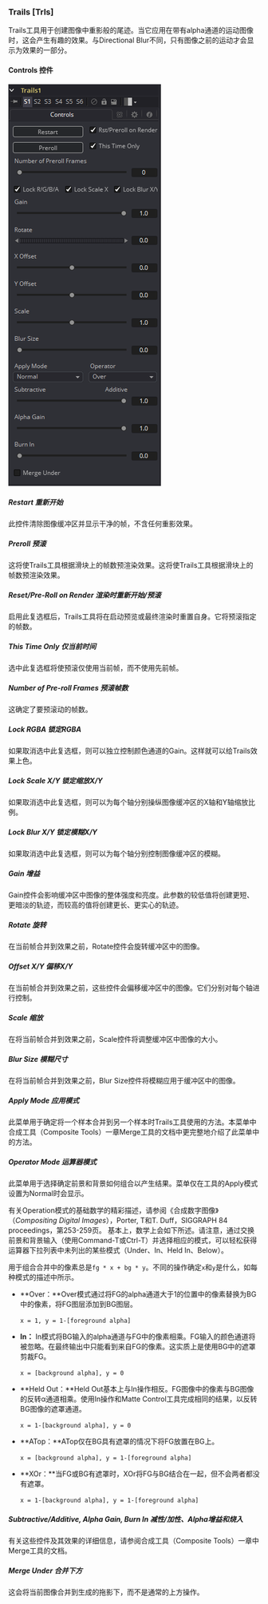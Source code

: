 ### Trails [Trls]

Trails工具用于创建图像中重影般的尾迹。当它应用在带有alpha通道的运动图像时，这会产生有趣的效果。与Directional Blur不同，只有图像之前的运动才会显示为效果的一部分。

#### Controls 控件

![Trls_Controls](images/Trls_Controls.png)

##### Restart 重新开始

此控件清除图像缓冲区并显示干净的帧，不含任何重影效果。

##### Preroll 预滚

这将使Trails工具根据滑块上的帧数预渲染效果。这将使Trails工具根据滑块上的帧数预渲染效果。

##### Reset/Pre-Roll on Render 渲染时重新开始/预滚

启用此复选框后，Trails工具将在启动预览或最终渲染时重置自身。它将预滚指定的帧数。

##### This Time Only 仅当前时间

选中此复选框将使预滚仅使用当前帧，而不使用先前帧。

##### Number of Pre-roll Frames 预滚帧数

这确定了要预滚动的帧数。

##### Lock RGBA 锁定RGBA

如果取消选中此复选框，则可以独立控制颜色通道的Gain。这样就可以给Trails效果上色。

##### Lock Scale X/Y 锁定缩放X/Y

如果取消选中此复选框，则可以为每个轴分别操纵图像缓冲区的X轴和Y轴缩放比例。

##### Lock Blur X/Y 锁定模糊X/Y

如果取消选中此复选框，则可以为每个轴分别控制图像缓冲区的模糊。

##### Gain 增益

Gain控件会影响缓冲区中图像的整体强度和亮度。此参数的较低值将创建更短、更暗淡的轨迹，而较高的值将创建更长、更实心的轨迹。

##### Rotate 旋转

在当前帧合并到效果之前，Rotate控件会旋转缓冲区中的图像。

##### Offset X/Y 偏移X/Y

在当前帧合并到效果之前，这些控件会偏移缓冲区中的图像。它们分别对每个轴进行控制。

##### Scale 缩放

在将当前帧合并到效果之前，Scale控件将调整缓冲区中图像的大小。

##### Blur Size 模糊尺寸

在将当前帧合并到效果之前，Blur Size控件将模糊应用于缓冲区中的图像。

##### Apply Mode 应用模式

此菜单用于确定将一个样本合并到另一个样本时Trails工具使用的方法。本菜单中合成工具（Composite Tools）一章Merge工具的文档中更完整地介绍了此菜单中的方法。

##### Operator Mode 运算器模式

此菜单用于选择确定前景和背景如何组合以产生结果。菜单仅在工具的Apply模式设置为Normal时会显示。

有关Operation模式的基础数学的精彩描述，请参阅《合成数字图像》（*Compositing Digital Images*），Porter, T和T. Duff，SIGGRAPH 84 proceedings，第253-259页。 基本上，数学上会如下所述。请注意，通过交换前景和背景输入（使用Command-T或Ctrl-T）并选择相应的模式，可以轻松获得运算器下拉列表中未列出的某些模式（Under、In、Held In、Below）。 

用于组合合并中的像素总是`fg * x + bg * y`。不同的操作确定`x`和`y`是什么，如每种模式的描述中所示。

- **Over：**Over模式通过将FG的alpha通道大于1的位置中的像素替换为BG中的像素，将FG图层添加到BG图层。

  `x = 1, y = 1-[foreground alpha]`
  
- **In：**  In模式将BG输入的alpha通道与FG中的像素相乘。FG输入的颜色通道将被忽略。在最终输出中只能看到来自FG的像素。这实质上是使用BG中的遮罩剪裁FG。

  `x = [background alpha], y = 0`

- **Held Out：**Held Out基本上与In操作相反。FG图像中的像素与BG图像的反转α通道相乘。使用In操作和Matte Control工具完成相同的结果，以反转BG图像的遮罩通道。

  `x = 1-[background alpha], y = 0`

- **ATop：**ATop仅在BG具有遮罩的情况下将FG放置在BG上。

  `x = [background alpha], y = 1-[foreground alpha]`

- **XOr：**当FG或BG有遮罩时，XOr将FG与BG结合在一起，但不会两者都没有遮罩。

  `x = 1-[background alpha], y = 1-[foreground alpha]`

##### Subtractive/Additive, Alpha Gain, Burn In 减性/加性、Alpha增益和烧入

有关这些控件及其效果的详细信息，请参阅合成工具（Composite Tools）一章中Merge工具的文档。

##### Merge Under 合并下方

这会将当前图像合并到生成的拖影下，而不是通常的上方操作。